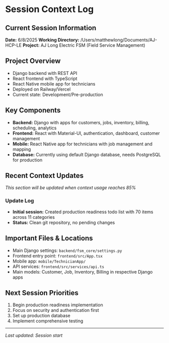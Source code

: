 # Session Context Log

## Current Session Information
**Date:** 6/8/2025
**Working Directory:** /Users/matthewlong/Documents/AJ-HCP-LE
**Project:** AJ Long Electric FSM (Field Service Management)

## Project Overview
- Django backend with REST API
- React frontend with TypeScript
- React Native mobile app for technicians
- Deployed on Railway/Vercel
- Current state: Development/Pre-production

## Key Components
- **Backend:** Django with apps for customers, jobs, inventory, billing, scheduling, analytics
- **Frontend:** React with Material-UI, authentication, dashboard, customer management
- **Mobile:** React Native app for technicians with job management and mapping
- **Database:** Currently using default Django database, needs PostgreSQL for production

## Recent Context Updates
*This section will be updated when context usage reaches 85%*

### Update Log
- **Initial session:** Created production readiness todo list with 70 items across 11 categories
- **Status:** Clean git repository, no pending changes

## Important Files & Locations
- Main Django settings: `backend/fsm_core/settings.py`
- Frontend entry point: `frontend/src/App.tsx`
- Mobile app: `mobile/TechnicianApp/`
- API services: `frontend/src/services/api.ts`
- Main models: Customer, Job, Inventory, Billing in respective Django apps

## Next Session Priorities
1. Begin production readiness implementation
2. Focus on security and authentication first
3. Set up production database
4. Implement comprehensive testing

---
*Last updated: Session start*